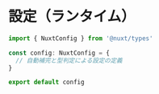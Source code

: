 # 設定（ランタイム）

```ts
import { NuxtConfig } from '@nuxt/types'

const config: NuxtConfig = {
  // 自動補完と型判定による設定の定義
}

export default config
```

